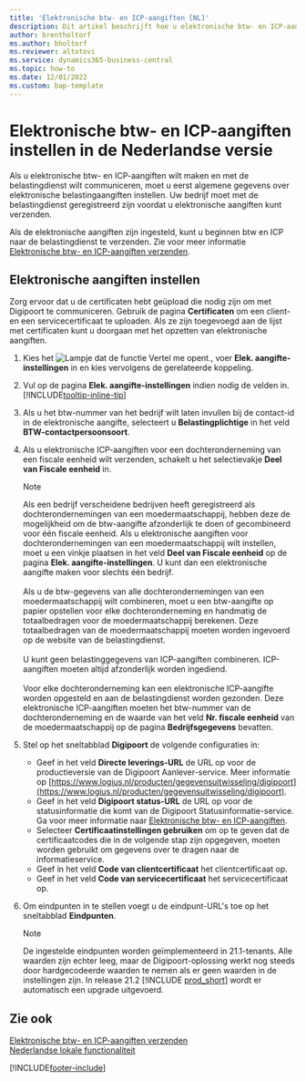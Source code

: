 ```yaml
---
title: 'Elektronische btw- en ICP-aangiften [NL]'
description: Dit artikel beschrijft hoe u elektronische btw- en ICP-aangiften instelt in de Nederlandse versie.
author: brentholtorf
ms.author: bholtorf
ms.reviewer: altotovi
ms.service: dynamics365-business-central
ms.topic: how-to
ms.date: 12/01/2022
ms.custom: bap-template
---
```


# <a name="setting-up-electronic-vat-and-icp-declarations-in-the-dutch-version"></a><a name="setting-up-electronic-vat-and-icp-declarations-in-the-dutch-version"></a>Elektronische btw- en ICP-aangiften instellen in de Nederlandse versie

Als u elektronische btw- en ICP-aangiften wilt maken en met de belastingdienst wilt communiceren, moet u eerst algemene gegevens over elektronische belastingaangiften instellen. Uw bedrijf moet met de belastingdienst geregistreerd zijn voordat u elektronische aangiften kunt verzenden.

Als de elektronische aangiften zijn ingesteld, kunt u beginnen btw en ICP naar de belastingdienst te verzenden. Zie voor meer informatie [Elektronische btw- en ICP-aangiften verzenden](electronic-vat-and-icp-declarations.md).  

## <a name="to-set-up-electronic-declarations"></a><a name="to-set-up-electronic-declarations"></a>Elektronische aangiften instellen

Zorg ervoor dat u de certificaten hebt geüpload die nodig zijn om met Digipoort te communiceren. Gebruik de pagina **Certificaten** om een client- en een servicecertificaat te uploaden. Als ze zijn toegevoegd aan de lijst met certificaten kunt u doorgaan met het opzetten van elektronische aangiften.

1. Kies het ![Lampje dat de functie Vertel me opent.](../../media/ui-search/search_small.png "Vertel me wat u wilt doen"), voer **Elek. aangifte-instellingen** in en kies vervolgens de gerelateerde koppeling.  
2. Vul op de pagina **Elek. aangifte-instellingen** indien nodig de velden in. [!INCLUDE[tooltip-inline-tip](../../includes/tooltip-inline-tip_md.md)]
3. Als u het btw-nummer van het bedrijf wilt laten invullen bij de contact-id in de elektronische aangifte, selecteert u **Belastingplichtige** in het veld **BTW-contactpersoonsoort**.
4. Als u elektronische ICP-aangiften voor een dochteronderneming van een fiscale eenheid wilt verzenden, schakelt u het selectievakje **Deel van Fiscale eenheid** in.  

    > [!NOTE]  
    > Als een bedrijf verscheidene bedrijven heeft geregistreerd als dochterondernemingen van een moedermaatschappij, hebben deze de mogelijkheid om de btw-aangifte afzonderlijk te doen of gecombineerd voor één fiscale eenheid. Als u elektronische aangiften voor dochterondernemingen van een moedermaatschappij wilt instellen, moet u een vinkje plaatsen in het veld **Deel van Fiscale eenheid** op de pagina **Elek. aangifte-instellingen**. U kunt dan een elektronische aangifte maken voor slechts één bedrijf.<br /><br />
    Als u de btw-gegevens van alle dochterondernemingen van een moedermaatschappij wilt combineren, moet u een btw-aangifte op papier opstellen voor elke dochteronderneming en handmatig de totaalbedragen voor de moedermaatschappij berekenen. Deze totaalbedragen van de moedermaatschappij moeten worden ingevoerd op de website van de belastingdienst.<br /><br />
    U kunt geen belastinggegevens van ICP-aangiften combineren. ICP-aangiften moeten altijd afzonderlijk worden ingediend.<br /><br />
    Voor elke dochteronderneming kan een elektronische ICP-aangifte worden opgesteld en aan de belastingdienst worden gezonden. Deze elektronische ICP-aangiften moeten het btw-nummer van de dochteronderneming en de waarde van het veld **Nr. fiscale eenheid** van de moedermaatschappij op de pagina **Bedrijfsgegevens** bevatten.

5. Stel op het sneltabblad **Digipoort** de volgende configuraties in:
   - Geef in het veld **Directe leverings-URL** de URL op voor de productieversie van de Digipoort Aanlever-service. Meer informatie op [https://www.logius.nl/producten/gegevensuitwisseling/digipoort](https://www.logius.nl/producten/gegevensuitwisseling/digipoort).  
   - Geef in het veld **Digipoort status-URL** de URL op voor de statusinformatie die komt van de Digipoort Statusinformatie-service. Ga voor meer informatie naar [Elektronische btw- en ICP-aangiften](electronic-vat-and-icp-declarations.md).
   - Selecteer **Certificaatinstellingen gebruiken** om op te geven dat de certificaatcodes die in de volgende stap zijn opgegeven, moeten worden gebruikt om gegevens over te dragen naar de informatieservice.
   - Geef in het veld **Code van clientcertificaat** het clientcertificaat op.
   - Geef in het veld **Code van servicecertificaat** het servicecertificaat op.

6. Om eindpunten in te stellen voegt u de eindpunt-URL's toe op het sneltabblad **Eindpunten**.

    > [!NOTE]  
    > De ingestelde eindpunten worden geïmplementeerd in 21.1-tenants. Alle waarden zijn echter leeg, maar de Digipoort-oplossing werkt nog steeds door hardgecodeerde waarden te nemen als er geen waarden in de instellingen zijn. In release 21.2 [!INCLUDE [prod_short](../../includes/prod_short.md)] wordt er automatisch een upgrade uitgevoerd.

## <a name="see-also"></a><a name="see-also"></a>Zie ook

[Elektronische btw- en ICP-aangiften verzenden](electronic-vat-and-icp-declarations.md)  
[Nederlandse lokale functionaliteit](netherlands-local-functionality.md)


[!INCLUDE[footer-include](../../includes/footer-banner.md)]
